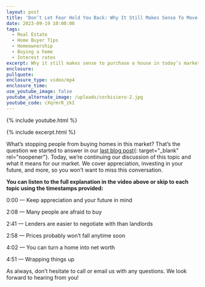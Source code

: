 ```yaml
---
layout: post
title: 'Don’t Let Fear Hold You Back: Why It Still Makes Sense To Move'
date: 2023-09-19 10:00:00
tags:
  - Real Estate
  - Home Buyer Tips
  - Homeownership
  - Buying a home
  - Interest rates
excerpt: Why it still makes sense to purchase a house in today’s market.
enclosure:
pullquote:
enclosure_type: video/mp4
enclosure_time:
use_youtube_image: false
youtube_alternate_image: /uploads/corbisiero-2.jpg
youtube_code: cXqrmrR_zkI
---
```

{% include youtube.html %}

{% include excerpt.html %}

What’s stopping people from buying homes in this market? That’s the question we started to answer in our [last blog post](https://dreamhomesteamsandiego.com/ready-to-buy-a-home-demystifying-the-challenges-of-the-housing-market.html){: target="_blank" rel="noopener"}. Today, we’re continuing our discussion of this topic and what it means for our market. We cover appreciation, investing in your future, and more, so you won’t want to miss this conversation.

**You can listen to the full explanation in the video above or skip to each topic using the timestamps provided:**

0:00 — Keep appreciation and your future in mind

2:08 — Many people are afraid to buy

2:41 — Lenders are easier to negotiate with than landlords

2:58 — Prices probably won’t fall anytime soon&nbsp;

4:02 — You can turn a home into net worth

4:51 — Wrapping things up

As always, don’t hesitate to call or email us with any questions. We look forward to hearing from you!